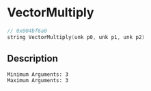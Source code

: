 # VectorMultiply
```c
// 0x004bf6a0
string VectorMultiply(unk p0, unk p1, unk p2)
```
## Description
```
Minimum Arguments: 3
Maximum Arguments: 3
```

